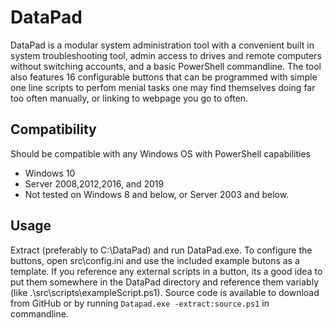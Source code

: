 # DataPad
DataPad is a modular system administration tool with a convenient built in system troubleshooting tool, admin access to drives and remote computers without switching accounts, and a basic PowerShell commandline. The tool also features 16 configurable buttons that can be programmed with simple one line scripts to perfom menial tasks one may find themselves doing far too often manually, or linking to webpage you go to often. 
## Compatibility
Should be compatible with any Windows OS with PowerShell capabilities
* Windows 10
* Server 2008,2012,2016, and 2019
* Not tested on Windows 8 and below, or Server 2003 and below.
## Usage
Extract (preferably to C:\DataPad) and run DataPad.exe. To configure the buttons, open src\config.ini and use the included example butons as a template. If you reference any external scripts in a button, its a good idea to put them somewhere in the DataPad directory and reference them variably (like .\src\scripts\exampleScript.ps1). Source code is available to download from GitHub or by running `Datapad.exe -extract:source.ps1` in commandline.
